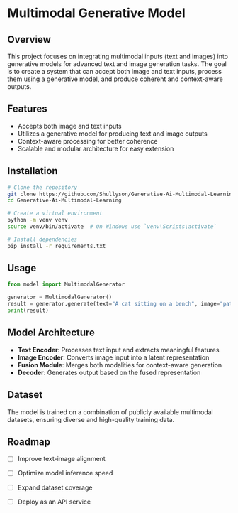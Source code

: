 # Multimodal Generative Model

## Overview
This project focuses on integrating multimodal inputs (text and images) into generative models for advanced text and image generation tasks. The goal is to create a system that can accept both image and text inputs, process them using a generative model, and produce coherent and context-aware outputs.

## Features
- Accepts both image and text inputs
- Utilizes a generative model for producing text and image outputs
- Context-aware processing for better coherence
- Scalable and modular architecture for easy extension

## Installation
```bash
# Clone the repository
git clone https://github.com/Shullyson/Generative-Ai-Multimodal-Learning.git
cd Generative-Ai-Multimodal-Learning

# Create a virtual environment
python -m venv venv
source venv/bin/activate  # On Windows use `venv\Scripts\activate`

# Install dependencies
pip install -r requirements.txt
```

## Usage
```python
from model import MultimodalGenerator

generator = MultimodalGenerator()
result = generator.generate(text="A cat sitting on a bench", image="path/to/image.jpg")
print(result)
```

## Model Architecture
- **Text Encoder**: Processes text input and extracts meaningful features
- **Image Encoder**: Converts image input into a latent representation
- **Fusion Module**: Merges both modalities for context-aware generation
- **Decoder**: Generates output based on the fused representation

## Dataset
The model is trained on a combination of publicly available multimodal datasets, ensuring diverse and high-quality training data.

## Roadmap
- [ ] Improve text-image alignment
- [ ] Optimize model inference speed
- [ ] Expand dataset coverage
- [ ] Deploy as an API service


